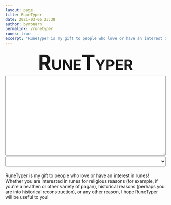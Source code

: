 ```yaml
---
layout: page
title: RuneTyper
date: 2021-03-06 23:38
author: byronarn
permalink: /runetyper
runes: true
excerpt: "RuneTyper is my gift to people who love or have an interest in runes! Whether you are interested in runes for religious reasons (for example, if you're a heathen or other variety of pagan), historical reasons (perhaps you are into historical reconstruction), or any other reason, I hope RuneTyper will be useful to you!"
---
```


<div id="runetyper" style="margin: 0px; padding: 0px">
<h1 style="font-size: 64px; font-variant: small-caps; text-align: center; margin: 2px 0px;">RuneTyper</h1>

<textarea id="input" type="text" style="width: 100%; height: 250px; font-size: 32px; margin: 2px 0px;"></textarea>

<select id="runeSelect" style="width: 100%; font-size: 24px; margin: 2px 0px;">

	<option value="futhorc">Futhorc (Anglo-Saxon Runes)</option>

	<option value="elder">Elder Futhark</option>

	<option value="long-branch">Younger Futhark (Long Branch)</option>

	<option value="short-twig">Younger Futhark (Short Twig)</option>

</select>

<div id="control" style="width: 100%; margin: 2px 0px; display: grid; gap: 4px; grid-template-columns: repeat(3, minmax(0, 1fr));"></div>

<div id="keyboard" style="width: 100%; margin: 2px 0px; display: grid; gap: 4px; grid-template-columns: repeat(10, minmax(0, 1fr));"></div>

</div>


<script>

const input = document.getElementById("input");

const keyboard = document.getElementById("keyboard");

const runeSelect = document.getElementById("runeSelect");

const control = document.getElementById("control");



const futhorc = "ᚠ ᚢ ᚦ ᚩ ᚱ ᚳ ᚷ ᚹ ᚻ ᚾ ᛁ ᛄ ᛇ ᛈ ᛉ ᛋ ᛏ ᛒ ᛖ ᛗ ᛚ ᛝ ᛟ ᛞ ᚪ ᚫ ᚣ ᛠ ᛡ ᛣ ᛤ ᚸ ᛢ ᛥ ᚴ ᛫ ᛬ ᛭".split(" ");

const elder = "ᚠ ᚢ ᚦ ᚫ ᚱ ᚲ ᚷ ᚹ ᚺ ᚾ ᛁ ᛃ ᛇ ᛈ ᛉ ᛊ ᛏ ᛒ ᛖ ᛗ ᛚ ᛜ ᛞ ᛟ ᛫ ᛬ ᛭".split(" ");

const long_branch = "ᚠ ᚢ ᚦ ᚬ ᚱ ᚴ ᚼ ᚾ ᛁ ᛅ ᛋ ᛏ ᛒ ᛘ ᛚ ᛦ ᛫ ᛬ ᛭".split(" ");

const short_twig = "ᚠ ᚢ ᚦ ᚭ ᚱ ᚴ ᚽ ᚿ ᛁ ᛆ ᛌ ᛐ ᛓ ᛙ ᛚ ᛧ ᛫ ᛬ ᛭".split(" ");



runeSelect.style.fontSize = "20px";

runeSelect.style.textAlign = "center";

runeSelect.addEventListener('change', updateKeyboard);

if (localStorage.getItem("runeSet")) {

	runeSelect.value = localStorage.getItem("runeSet");

}



const clearBtn = document.createElement('button');

clearBtn.innerText = "Clear Text";

clearBtn.style.width = "auto";

clearBtn.style.fontSize = "20px";

clearBtn.addEventListener('click', () => {

	input.value = "";

});

control.appendChild(clearBtn);



const copyBtn = document.createElement('button');

copyBtn.innerText = "Copy Text";

copyBtn.style.width = "auto";

copyBtn.style.fontSize = "20px";

copyBtn.style.margin= " 0px 0px 0px 8px";

copyBtn.addEventListener('click', copyToClipboard);

control.appendChild(copyBtn);



const backspace = document.createElement('button');

backspace.innerText = "⌫";

backspace.style.width = "auto";

backspace.style.fontSize = "18px";

backspace.style.margin= " 0px 0px 0px 8px";

backspace.addEventListener('click', () => {

	input.value = input.value.slice(0, -1);

});

control.appendChild(backspace);



updateKeyboard();



function copyToClipboard() {

	let text = input.value;

	input.select();

	input.setSelectionRange(0, 99999);

	document.execCommand('copy');

	input.blur();

}



function updateKeyboard() {

	// clear keyboard

	keyboard.innerHTML = "";

	

	// get rune set

	let runeSet = runeSelect.value;

	switch (runeSet) {

		case "futhorc":

			runes = futhorc;

			break;

		case "elder":

			runes = elder;

			break;

		case "long-branch":

			runes = long_branch;

			break;

		case "short-twig":

			runes = short_twig;

			break;

		default:

			keyboard.innerText = "There has been an error. Please let Byron know about this.";

			break;

	}

	localStorage.setItem("runeSet", runeSet);

	

	// add runes to keyboard

	for (let i=0; i<runes.length; i++) {

		const button = document.createElement('button');

		button.innerText = runes[i];

		button.style.fontSize = "24px";

		button.style.height = "3em";

		button.addEventListener('click', () => {

			input.value += button.innerText;

		});

		keyboard.appendChild(button);

	}

	

	// add space key to keyboard

	const button = document.createElement('button');

	button.innerText = "␣";

	button.style.fontSize = "28px";

	button.addEventListener('click', () => {

		input.value += " ";

	});

	keyboard.appendChild(button);

}


document.onload = function(){
	document.getElementById("runetyper").scrollIntoView(true);
};
</script>


<p>RuneTyper is my gift to people who love or have an interest in runes! Whether you are interested in runes for religious reasons (for example, if you're a heathen or other variety of pagan), historical reasons (perhaps you are into historical reconstruction), or any other reason, I hope RuneTyper will be useful to you!</p>

<!--
## Type Runes on your Android Phone or Windows PC!

**RuneTyper** is my gift to people who love or have an interest in runes! Whether you are interested in runes for religious reasons (for example, if you're a heathen or other variety of pagan), historical reasons (perhaps you are into historical reconstruction), or any other reason, I hope RuneTyper will be useful to you!

## How to use *RuneTyper*

When you first open the RuneTyper, you'll see a textbox and a bunch of buttons below it. When you click on a button with a rune on it, it will be inserted into the textbox. When you are done typing your runes, press/click "Copy to Clipboard" to copy the contents to your device's clipboard. You can now go to any other app/program that supports unicode (most text editors, web browsers, and social media apps should support unicode).

When you first open RuneTyper, you will see the *futhorc* (Anglo-Saxon) runes. You can press "Menu" to select any of the other rune sets. All the other buttons of the app should be self-explanatory.

## Keyboard Support

RuneTyper has keyboard support. If you have the Windows version, you can start typing on your keyboard as soon as you open the program. On the Android version, press the "Show System Keyboard", and your phone's on-screen keyboard will pop up. You can consult the following chart for which letter will give you which rune. Please note that capital and lowercase letters can give you different runes.

<figure class="wp-block-table aligncenter is-style-stripes"><table><tbody><tr><td class="has-text-align-center" data-align="center">Letter</td><td class="has-text-align-center" data-align="center">Futhorc</td><td class="has-text-align-center" data-align="center">Elder<br>Futhark</td><td class="has-text-align-center" data-align="center">Long<br>Branch</td><td class="has-text-align-center" data-align="center">Short<br>Twig</td></tr><tr><td class="has-text-align-center" data-align="center">q</td><td class="has-text-align-center" data-align="center">ᛢ</td><td class="has-text-align-center" data-align="center">--</td><td class="has-text-align-center" data-align="center">--</td><td class="has-text-align-center" data-align="center">--</td></tr><tr><td class="has-text-align-center" data-align="center">w</td><td class="has-text-align-center" data-align="center">ᚹ</td><td class="has-text-align-center" data-align="center">ᚹ</td><td class="has-text-align-center" data-align="center">--</td><td class="has-text-align-center" data-align="center">--</td></tr><tr><td class="has-text-align-center" data-align="center">e</td><td class="has-text-align-center" data-align="center">ᛖ</td><td class="has-text-align-center" data-align="center">ᛖ</td><td class="has-text-align-center" data-align="center">--</td><td class="has-text-align-center" data-align="center">--</td></tr><tr><td class="has-text-align-center" data-align="center">E</td><td class="has-text-align-center" data-align="center">ᛇ</td><td class="has-text-align-center" data-align="center">--</td><td class="has-text-align-center" data-align="center">--</td><td class="has-text-align-center" data-align="center">--</td></tr><tr><td class="has-text-align-center" data-align="center">r</td><td class="has-text-align-center" data-align="center">ᚱ</td><td class="has-text-align-center" data-align="center">ᚱ</td><td class="has-text-align-center" data-align="center">ᚱ</td><td class="has-text-align-center" data-align="center">ᚱ</td></tr><tr><td class="has-text-align-center" data-align="center">R</td><td class="has-text-align-center" data-align="center">--</td><td class="has-text-align-center" data-align="center">--</td><td class="has-text-align-center" data-align="center">ᛦ</td><td class="has-text-align-center" data-align="center">ᛧ</td></tr><tr><td class="has-text-align-center" data-align="center">t</td><td class="has-text-align-center" data-align="center">ᛏ</td><td class="has-text-align-center" data-align="center">ᛏ</td><td class="has-text-align-center" data-align="center">ᛏ</td><td class="has-text-align-center" data-align="center">ᛐ</td></tr><tr><td class="has-text-align-center" data-align="center">T</td><td class="has-text-align-center" data-align="center">ᚦ</td><td class="has-text-align-center" data-align="center">ᚦ</td><td class="has-text-align-center" data-align="center">ᚦ</td><td class="has-text-align-center" data-align="center">ᚦ</td></tr><tr><td class="has-text-align-center" data-align="center">y</td><td class="has-text-align-center" data-align="center">ᚣ</td><td class="has-text-align-center" data-align="center">--</td><td class="has-text-align-center" data-align="center">--</td><td class="has-text-align-center" data-align="center">--</td></tr><tr><td class="has-text-align-center" data-align="center">u</td><td class="has-text-align-center" data-align="center">ᚢ</td><td class="has-text-align-center" data-align="center">ᚢ</td><td class="has-text-align-center" data-align="center">ᚢ</td><td class="has-text-align-center" data-align="center">ᚢ</td></tr><tr><td class="has-text-align-center" data-align="center">U</td><td class="has-text-align-center" data-align="center">ᛠ</td><td class="has-text-align-center" data-align="center">--</td><td class="has-text-align-center" data-align="center">--</td><td class="has-text-align-center" data-align="center">--</td></tr><tr><td class="has-text-align-center" data-align="center">i</td><td class="has-text-align-center" data-align="center">ᛁ</td><td class="has-text-align-center" data-align="center">ᛁ</td><td class="has-text-align-center" data-align="center">ᛁ</td><td class="has-text-align-center" data-align="center">ᛁ</td></tr><tr><td class="has-text-align-center" data-align="center">I</td><td class="has-text-align-center" data-align="center">ᛡ</td><td class="has-text-align-center" data-align="center">ᛇ</td><td class="has-text-align-center" data-align="center">--</td><td class="has-text-align-center" data-align="center">--</td></tr><tr><td class="has-text-align-center" data-align="center">o</td><td class="has-text-align-center" data-align="center">ᚩ</td><td class="has-text-align-center" data-align="center">ᛟ</td><td class="has-text-align-center" data-align="center">ᚬ</td><td class="has-text-align-center" data-align="center">ᚭ</td></tr><tr><td class="has-text-align-center" data-align="center">O</td><td class="has-text-align-center" data-align="center">ᛟ</td><td class="has-text-align-center" data-align="center">--</td><td class="has-text-align-center" data-align="center">--</td><td class="has-text-align-center" data-align="center">--</td></tr><tr><td class="has-text-align-center" data-align="center">p</td><td class="has-text-align-center" data-align="center">ᛈ</td><td class="has-text-align-center" data-align="center">ᛈ</td><td class="has-text-align-center" data-align="center">--</td><td class="has-text-align-center" data-align="center">--</td></tr><tr><td class="has-text-align-center" data-align="center">a</td><td class="has-text-align-center" data-align="center">ᚪ</td><td class="has-text-align-center" data-align="center">ᚫ</td><td class="has-text-align-center" data-align="center">ᛅ</td><td class="has-text-align-center" data-align="center">ᛆ</td></tr><tr><td class="has-text-align-center" data-align="center">A</td><td class="has-text-align-center" data-align="center">ᚫ</td><td class="has-text-align-center" data-align="center">--</td><td class="has-text-align-center" data-align="center">--</td><td class="has-text-align-center" data-align="center">--</td></tr><tr><td class="has-text-align-center" data-align="center">s</td><td class="has-text-align-center" data-align="center">ᛋ</td><td class="has-text-align-center" data-align="center">ᛊ</td><td class="has-text-align-center" data-align="center">ᛋ</td><td class="has-text-align-center" data-align="center">ᛌ</td></tr><tr><td class="has-text-align-center" data-align="center">S</td><td class="has-text-align-center" data-align="center">ᛥ</td><td class="has-text-align-center" data-align="center">--</td><td class="has-text-align-center" data-align="center">--</td><td class="has-text-align-center" data-align="center">--</td></tr><tr><td class="has-text-align-center" data-align="center">d</td><td class="has-text-align-center" data-align="center">ᛞ</td><td class="has-text-align-center" data-align="center">ᛞ</td><td class="has-text-align-center" data-align="center">--</td><td class="has-text-align-center" data-align="center">--</td></tr><tr><td class="has-text-align-center" data-align="center">f</td><td class="has-text-align-center" data-align="center">ᚠ</td><td class="has-text-align-center" data-align="center">ᚠ</td><td class="has-text-align-center" data-align="center">ᚠ</td><td class="has-text-align-center" data-align="center">ᚠ</td></tr><tr><td class="has-text-align-center" data-align="center">g</td><td class="has-text-align-center" data-align="center">ᚷ</td><td class="has-text-align-center" data-align="center">ᚷ</td><td class="has-text-align-center" data-align="center">--</td><td class="has-text-align-center" data-align="center">--</td></tr><tr><td class="has-text-align-center" data-align="center">G</td><td class="has-text-align-center" data-align="center">ᚸ</td><td class="has-text-align-center" data-align="center">--</td><td class="has-text-align-center" data-align="center">--</td><td class="has-text-align-center" data-align="center">--</td></tr><tr><td class="has-text-align-center" data-align="center">h</td><td class="has-text-align-center" data-align="center">ᚻ</td><td class="has-text-align-center" data-align="center">ᚺ</td><td class="has-text-align-center" data-align="center">ᚼ</td><td class="has-text-align-center" data-align="center">ᚽ</td></tr><tr><td class="has-text-align-center" data-align="center">j</td><td class="has-text-align-center" data-align="center">ᛄ</td><td class="has-text-align-center" data-align="center">ᛃ</td><td class="has-text-align-center" data-align="center">--</td><td class="has-text-align-center" data-align="center">--</td></tr><tr><td class="has-text-align-center" data-align="center">k</td><td class="has-text-align-center" data-align="center">ᛣ</td><td class="has-text-align-center" data-align="center">ᚲ</td><td class="has-text-align-center" data-align="center">ᚴ</td><td class="has-text-align-center" data-align="center">ᚴ</td></tr><tr><td class="has-text-align-center" data-align="center">K</td><td class="has-text-align-center" data-align="center">ᛤ</td><td class="has-text-align-center" data-align="center">--</td><td class="has-text-align-center" data-align="center">--</td><td class="has-text-align-center" data-align="center">--</td></tr><tr><td class="has-text-align-center" data-align="center">l</td><td class="has-text-align-center" data-align="center">ᛚ</td><td class="has-text-align-center" data-align="center">ᛚ</td><td class="has-text-align-center" data-align="center">ᛚ</td><td class="has-text-align-center" data-align="center">ᛚ</td></tr><tr><td class="has-text-align-center" data-align="center">z</td><td class="has-text-align-center" data-align="center">ᚴ</td><td class="has-text-align-center" data-align="center">ᛉ</td><td class="has-text-align-center" data-align="center">--</td><td class="has-text-align-center" data-align="center">--</td></tr><tr><td class="has-text-align-center" data-align="center">x</td><td class="has-text-align-center" data-align="center">ᛉ</td><td class="has-text-align-center" data-align="center">--</td><td class="has-text-align-center" data-align="center">--</td><td class="has-text-align-center" data-align="center">--</td></tr><tr><td class="has-text-align-center" data-align="center">c</td><td class="has-text-align-center" data-align="center">ᚳ</td><td class="has-text-align-center" data-align="center">--</td><td class="has-text-align-center" data-align="center">--</td><td class="has-text-align-center" data-align="center">--</td></tr><tr><td class="has-text-align-center" data-align="center">v</td><td class="has-text-align-center" data-align="center">--</td><td class="has-text-align-center" data-align="center">--</td><td class="has-text-align-center" data-align="center">--</td><td class="has-text-align-center" data-align="center">--</td></tr><tr><td class="has-text-align-center" data-align="center">b</td><td class="has-text-align-center" data-align="center">ᛒ</td><td class="has-text-align-center" data-align="center">ᛒ</td><td class="has-text-align-center" data-align="center">ᛒ</td><td class="has-text-align-center" data-align="center">ᛓ</td></tr><tr><td class="has-text-align-center" data-align="center">n</td><td class="has-text-align-center" data-align="center">ᚾ</td><td class="has-text-align-center" data-align="center">ᚾ</td><td class="has-text-align-center" data-align="center">ᚾ</td><td class="has-text-align-center" data-align="center">ᚿ</td></tr><tr><td class="has-text-align-center" data-align="center">N</td><td class="has-text-align-center" data-align="center">ᛝ</td><td class="has-text-align-center" data-align="center">--</td><td class="has-text-align-center" data-align="center">--</td><td class="has-text-align-center" data-align="center">--</td></tr><tr><td class="has-text-align-center" data-align="center">m</td><td class="has-text-align-center" data-align="center">ᛗ</td><td class="has-text-align-center" data-align="center">ᛗ</td><td class="has-text-align-center" data-align="center">ᛘ</td><td class="has-text-align-center" data-align="center">ᛙ</td></tr><tr><td class="has-text-align-center" data-align="center">,</td><td class="has-text-align-center" data-align="center">᛭</td><td class="has-text-align-center" data-align="center">᛭</td><td class="has-text-align-center" data-align="center">᛭</td><td class="has-text-align-center" data-align="center">᛭</td></tr><tr><td class="has-text-align-center" data-align="center">.</td><td class="has-text-align-center" data-align="center">᛬</td><td class="has-text-align-center" data-align="center">᛬</td><td class="has-text-align-center" data-align="center">᛬</td><td class="has-text-align-center" data-align="center">᛬</td></tr><tr><td class="has-text-align-center" data-align="center">SPACE</td><td class="has-text-align-center" data-align="center">᛫</td><td class="has-text-align-center" data-align="center">᛫</td><td class="has-text-align-center" data-align="center">᛫</td><td class="has-text-align-center" data-align="center">᛫</td></tr></tbody></table></figure>>

Keyboard support is not available in Old English mode at this time.

## Where to get RuneTyper

<a rel="noreferrer noopener" href="https://play.google.com/store/apps/details?id=org.be1.runetyper" target="_blank">You can get RuneTyper on the Google Play Store!</a>
-->
